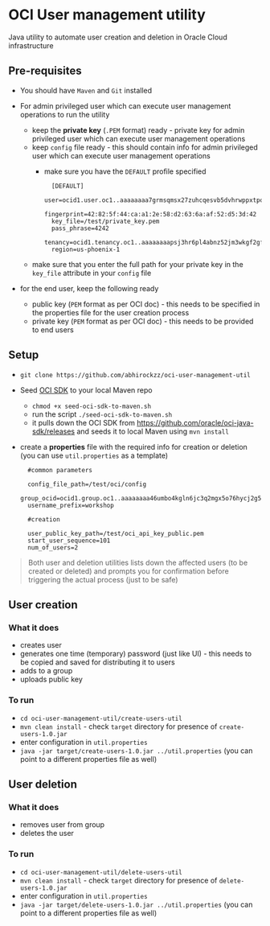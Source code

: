 # OCI User management utility

Java utility to automate user creation and deletion in Oracle Cloud infrastructure

## Pre-requisites

- You should have `Maven` and `Git` installed
- For admin privileged user which can execute user management operations to run the utility
	- keep the **private key** (`.PEM` format) ready - private key for admin privileged user which can execute user management operations
	- keep `config` file ready - this should contain info for admin privileged user which can execute user management operations
		- make sure you have the `DEFAULT` profile specified

			    [DEFAULT]
			    user=ocid1.user.oc1..aaaaaaaa7grmsqmsx27zuhcqesvb5dvhrwppxtpoxhlvfxvlukuwdypzeg2q
			    fingerprint=42:82:5f:44:ca:a1:2e:58:d2:63:6a:af:52:d5:3d:42
			    key_file=/test/private_key.pem
			    pass_phrase=4242
				tenancy=ocid1.tenancy.oc1..aaaaaaaapsj3hr6pl4abnz52jm3wkgf2gfxymbeofzswhcp5jdem3fhjmkeq
			    region=us-phoenix-1
	- make sure that you enter the full path for your private key in the `key_file` attribute in your `config` file

- for the end user, keep the following ready
	- public key (`PEM` format as per OCI doc) - this needs to be specified in the properties file for the user creation process
	- private key (`PEM` format as per OCI doc) - this needs to be provided to end users

## Setup

- `git clone https://github.com/abhirockzz/oci-user-management-util`
- Seed [OCI SDK](https://docs.cloud.oracle.com/iaas/Content/API/SDKDocs/javasdk.htm) to your local Maven repo
	- `chmod +x seed-oci-sdk-to-maven.sh`
	- run the script `./seed-oci-sdk-to-maven.sh`
	- it pulls down the OCI SDK from https://github.com/oracle/oci-java-sdk/releases and seeds it to local Maven using `mvn install`
- create a **properties** file with the required info for creation or deletion (you can use `util.properties` as a template)

		#common parameters
		
		config_file_path=/test/oci/config
		group_ocid=ocid1.group.oc1..aaaaaaaa46umbo4kgln6jc3q2mgx5o76hycj2g55hjykwnaxz4l6epy72tnq
		username_prefix=workshop
		
		#creation
		
		user_public_key_path=/test/oci_api_key_public.pem
		start_user_sequence=101
		num_of_users=2


> Both user and deletion utilities lists down the affected users (to be created or deleted) and prompts you for confirmation before triggering the actual process (just to be safe) 

## User creation

### What it does

- creates user
- generates one time (temporary) password (just like UI) - this needs to be copied and saved for distributing it to users
- adds to a group
- uploads public key

### To run

- `cd oci-user-management-util/create-users-util`
- `mvn clean install` - check `target` directory for presence of `create-users-1.0.jar` 
- enter configuration in `util.properties`
- `java -jar target/create-users-1.0.jar ../util.properties` (you can point to a different properties file as well)


## User deletion

### What it does

- removes user from group
- deletes the user

### To run

- `cd oci-user-management-util/delete-users-util`
- `mvn clean install` - check `target` directory for presence of `delete-users-1.0.jar` 
- enter configuration in `util.properties`
- `java -jar target/delete-users-1.0.jar ../util.properties` (you can point to a different properties file as well)
